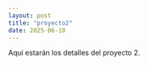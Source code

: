 ```yaml
---
layout: post
title: "proyecto2"
date: 2025-06-10
---
```


Aquí estarán los detalles del proyecto 2.
